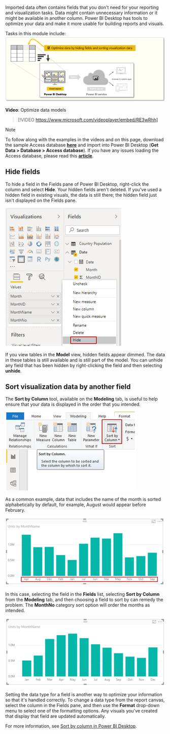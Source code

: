 Imported data often contains fields that you don't need for your reporting and visualization tasks. Data might contain unnecessary information or it might be available in another column. Power BI Desktop has tools to optimize your data and make it more usable for building reports and visuals.

Tasks in this module include:
![Conceptual graphic of the tasks in this module.](../media/04-power-bi-desktop-overview.png)


**Video**: Optimize data models
> [!VIDEO https://www.microsoft.com/videoplayer/embed/RE3wRhh]

> [!NOTE]
> To follow along with the examples in the videos and on this page, download the sample Access database <a href="https://go.microsoft.com/fwlink/?linkid=2120368" target="_blank">**here**</a> and import into Power BI Desktop (**Get Data > Database > Access database**). If you have any issues loading the Access database, please read this <a href="https://go.microsoft.com/fwlink/?linkid=2131277" target="_blank">**article**</a>.

## Hide fields
To hide a field in the Fields pane of Power BI Desktop, right-click the column and select **Hide**. Your hidden fields aren't deleted. If you've used a hidden field in existing visuals, the data is still there; the hidden field just isn't displayed on the Fields pane.

![Screenshot of the Hide feature.](../media/04-power-bi-desktop-hide-field.png)

If you view tables in the **Model** view, hidden fields appear dimmed. The data in these tables is still available and is still part of the model. You can unhide any field that has been hidden by right-clicking the field and then selecting **unhide**.

## Sort visualization data by another field
The **Sort by Column** tool, available on the **Modeling** tab, is useful to help ensure that your data is displayed in the order that you intended.

![Screenshot of the Sort by Column field.](../media/04-power-bi-desktop-sort-by-column.png)

As a common example, data that includes the name of the month is sorted alphabetically by default, for example, August would appear before February.

![Bar graph with months sorted alphabetically.](../media/04-power-bi-desktop-alphabetical-months.png)

In this case, selecting the field in the **Fields** list, selecting **Sort by Column** from the **Modeling** tab, and then choosing a field to sort by can remedy the problem. The **MonthNo** category sort option will order the months as intended.

![Bar graph with month sorted by month order.](../media/04-power-bi-desktop-sorted-months.png)

Setting the data type for a field is another way to optimize your information so that it's handled correctly. To change a data type from the report canvas, select the column in the Fields pane, and then use the **Format** drop-down menu to select one of the formatting options. Any visuals you've created that display that field are updated automatically.

For more information, see [Sort by column in Power BI Desktop](https://docs.microsoft.com/power-bi/desktop-sort-by-column/?azure-portal=true).
